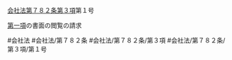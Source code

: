 [会社法第７８２条第３項](会社法＿＿＿＿第７８２条第３項)第１号

[第一項](会社法＿＿＿＿第７８２条第１項)の書面の閲覧の請求


#会社法
#会社法/第７８２条
#会社法/第７８２条/第３項
#会社法/第７８２条/第３項/第１号
